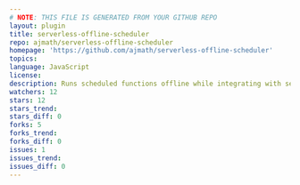 ```yaml
---
# NOTE: THIS FILE IS GENERATED FROM YOUR GITHUB REPO
layout: plugin
title: serverless-offline-scheduler
repo: ajmath/serverless-offline-scheduler
homepage: 'https://github.com/ajmath/serverless-offline-scheduler'
topics: 
language: JavaScript
license: 
description: Runs scheduled functions offline while integrating with serverless-offline
watchers: 12
stars: 12
stars_trend: 
stars_diff: 0
forks: 5
forks_trend: 
forks_diff: 0
issues: 1
issues_trend: 
issues_diff: 0
---
```

